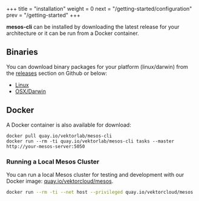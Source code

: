 +++
title = "installation"
weight = 0
next = "/getting-started/configuration"
prev = "/getting-started"
+++

**mesos-cli** can be installed by downloading the latest release for your architecture or it can be run from a Docker container.

## Binaries

You can download binary packages for your platform (linux/darwin) from the [releases](https://github.com/vektorlab/mesos-cli/releases) section on Github or below: 

  - [Linux](https://github.com/vektorlab/mesos-cli/releases/download/v0.0.8/mesos-cli-linux-amd64-v0.0.8)
  - [OSX/Darwin](https://github.com/vektorlab/mesos-cli/releases/download/v0.0.8/mesos-cli-darwin-amd64-v0.0.8)

     
## Docker

A Docker container is also available for download:
 
    docker pull quay.io/vektorlab/mesos-cli
    docker run --rm -ti quay.io/vektorlab/mesos-cli tasks --master http://your-mesos-server:5050


### Running a Local Mesos Cluster

You can run a local Mesos cluster for testing and development with our Docker image: [quay.io/vektorcloud/mesos](https://github.com/vektorcloud/mesos).

```bash
docker run --rm -ti --net host --privileged quay.io/vektorcloud/mesos
```




